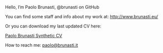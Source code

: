 Hello, I’m Paolo Brunasti, @brunasti on GitHub

You can find some staff and info about my work at:
  http://www.brunasti.eu/

Or you can download my last updated CV here:

  [Paolo Brunasti Synthetic CV](https://github.com/brunasti/brunasti/blob/master/Brunasti_Paolo_cv_en_syntetic-1.01.pdf)

How to reach me:
  paolo@brunasti.it


<!---
brunasti/brunasti is a ✨ special ✨ repository because its `README.md` (this file) appears on your GitHub profile.
You can click the Preview link to take a look at your changes.
--->
